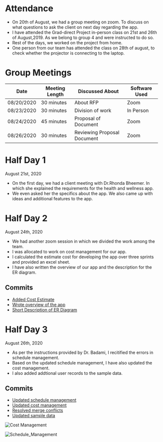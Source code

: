 # Attendance
* On 20th of August, we had a group meeting on zoom. To discuss on what questions to ask the client on next day regarding the app.
* I have attended the Grad-direct Project in-person class on 21st and 26th of August,2019. As we belong to group 4 and were instructed to do so. 
* Rest of the days, we worked on the project from home.
* One person from our team has attended the class on 28th of august, to check whether the projector is connecting to the laptop.

# Group Meetings
| Date  | Meeting Length  |  Discussed About | Software Used  |
|---|---|---|---|
| 08/20/2020  |  30 minutes | About RFP  |  Zoom |
| 08/23/2020  |  30 minutes |  Division of work |  In Person |
|  08/24/2020 | 45 minutes  |  Proposal of Document |Zoom   |
|  08/26/2020 |  30 minutes | Reviewing Proposal Document  | Zoom  |

# Half Day 1
August 21st, 2020
* On the first day, we had a client meeting with Dr.Rhonda Bheemer. In which she explained the requirements for the health and wellness app. 
* We even asked her the specifics about the app. We also came up with ideas and additional features to the app.
 
# Half Day 2
August 24th, 2020
* We had another zoom session in which we divided the work among the team.
* I was allocated to work on cost management for our app.
* I calculated the estimate cost for developing the app over three sprints and provided an excel sheet.
* I have also written the overview of our app and the description for the ER diagram.
## Commits
* [Added Cost Estimate](https://github.com/annie0sc/gdp_group4/commit/611153c02b4f553629fb12f2e8016ea486cebcca)
* [Wrote overview of the app](https://github.com/annie0sc/gdp_group4/commit/a05e70adb15050ea703644c832c3590d0f079b10)
* [Short Description of ER Diagram](https://github.com/annie0sc/gdp_group4/commit/d0cec5b42759e325ad4aad3b1c0c2f5982b01d77)

# Half Day 3
August 26th, 2020
* As per the instructions provided by Dr. Badami, I recitified the errors in schedule management.
* Based on the updated schedule management, I have also updated the cost management.
* I also added addtional user records to the sample data.
## Commits
* [Updated schedule management](https://github.com/annie0sc/gdp_group4/commit/d0fb2ab5a84bf36d20795140a0b7cda715ad4e45)
* [Updated cost management](https://github.com/annie0sc/gdp_group4/commit/c4f805bc0c1aa3ee1f70768ab407bcdfad7dcc73)
* [Resolved merge conflicts](https://github.com/annie0sc/gdp_group4/commit/d0fb2ab5a84bf36d20795140a0b7cda715ad4e45)
* [Updated sample data](https://github.com/annie0sc/gdp_group4/commit/a020417d51a46d1d70f2a497b5f62dfd79c8cd99)

![Cost Management](https://github.com/annie0sc/gdp_group4/blob/master/Costestimate.PNG?raw=true)

![Schedule_Management](https://github.com/annie0sc/gdp_group4/blob/master/Schedule.PNG?raw=true)
